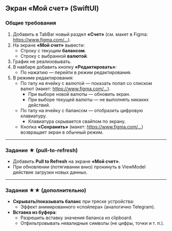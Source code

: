 ## Экран «Мой счет» (SwiftUI)

### Общие требования
1. Добавить в TabBar новый раздел **«Счет»** (см. макет в Figma: https://www.figma.com/…).
2. На экране **«Мой счет»** вывести:
   - Строку с текущим **балансом**.
   - Строку с выбранной **валютой**.
3. График не реализовывать.
4. В навбаре добавить кнопку **«Редактировать»**:
   - По нажатию — перейти в режим редактирования.
5. В режиме редактирования:
   - По тапу на ячейку с валютой — показать попап со списком валют (макет: https://www.figma.com/…).
     - При выборе новой валюты — обновить экран.
     - При выборе текущей валюты — не выполнять никаких действий.
   - По тапу на ячейку с балансом — отобразить цифровую клавиатуру.
     - Клавиатура скрывается свайпом по экрану.
   - Кнопка **«Сохранить»** (макет: https://www.figma.com/…) возвращает экран в обычный режим.

---

### Задание ★ (pull-to-refresh)
- Добавить **Pull to Refresh** на экране **«Мой счет»**.
- При обновлении (потягивании вниз) прокинуть в ViewModel действие загрузки новых данных.

---

### Задания ★★ (дополнительно)
- **Скрывать/показывать баланс** при тряске устройства:
  - Эффект анимированного «спойлера» (аналогично Telegram).
- **Вставка из буфера**:
  - Разрешить вставку значения баланса из clipboard.
  - Отфильтровывать невалидные символы (не цифры, точки и т. п.).
